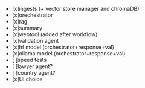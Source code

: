  - [x]ingests (+ vector store manager and chromaDB)
 - [x]orechestrator
 - [x]rag
 - [x]summary
 - [x]webtool (added after workflow)
 - [x]validation agent
 - [x]hf model (orchestrator+response+val)
 - [x]ollama model (orchestrator+response+val)
 - [ ]speed tests
 - [ ]lawyer agent?
 - [ ]country agent?
 - [x]UI choice
